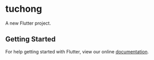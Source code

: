 # tuchong

A new Flutter project.

## Getting Started

For help getting started with Flutter, view our online
[documentation](https://flutter.io/).
